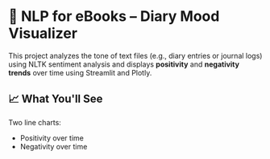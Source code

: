 # 📖 NLP for eBooks – Diary Mood Visualizer

This project analyzes the tone of text files (e.g., diary entries or journal logs) using NLTK sentiment analysis and displays **positivity** and **negativity trends** over time using Streamlit and Plotly.


## 📈 What You'll See
Two line charts:
* Positivity over time
* Negativity over time
